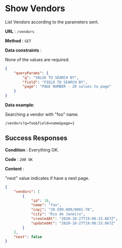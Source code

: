 # Show Vendors

List Vendors according to the parameters sent.

**URL** : `/vendors`

**Method** : `GET`

**Data constraints** : 

None of the values are required.

```json
{
    "queryParams": {
        "q": "VALUE TO SEARCH BY",
        "field": "FIELD TO SEARCH BY",
        "page": "PAGE NUMBER - 20 values to page"
    }
}
```

**Data example**:

Searching a vendor with "foo" name.

`/vendors?q=foo&field=name&page=1`


## Success Responses

**Condition** : Everything OK.

**Code** : `200 OK`

**Content** :

"next" value indicates if have a next page.

```json
{
    "vendors": [
        {
            "id": 19,
            "name": "foo",
            "cnpj": "20.599.009/0001-78",
            "city": "Rio de Janeiro",
            "createdAt": "2020-10-27T19:08:33.867Z",
            "updatedAt": "2020-10-27T19:08:33.867Z"
        }
    ],
    "next": false
}
```
